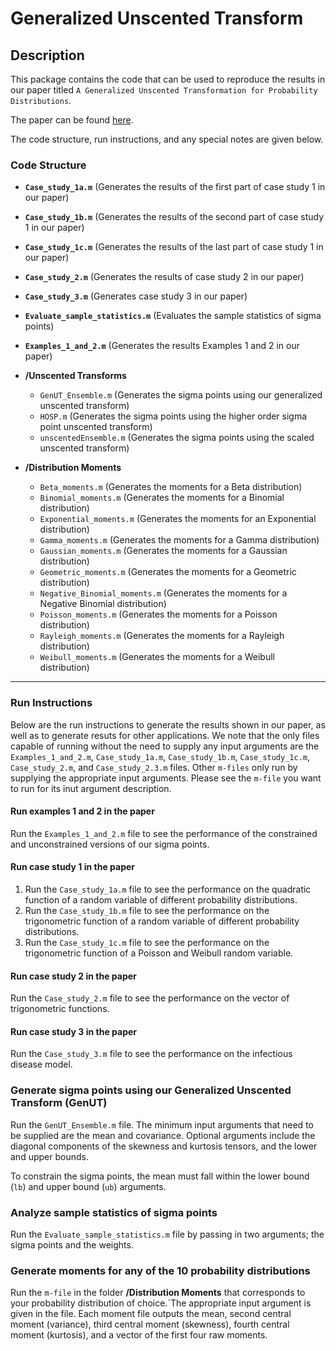 # Generalized Unscented Transform

## Description
This package contains the code that can be used to reproduce the results in our paper titled `A Generalized Unscented Transformation for Probability Distributions`. 

The paper can be found [here](https://arxiv.org/abs/2104.01958).

The code structure, run instructions, and any special notes are given below.

### Code Structure
- **`Case_study_1a.m`** (Generates the results of the first part of case study 1 in our paper)
- **`Case_study_1b.m`** (Generates the results of the second part of case study 1 in our paper)
- **`Case_study_1c.m`** (Generates the results of the last part of case study 1 in our paper)
- **`Case_study_2.m`** (Generates the results of case study 2 in our paper)
- **`Case_study_3.m`** (Generates case study 3 in our paper)
- **`Evaluate_sample_statistics.m`** (Evaluates the sample statistics of sigma points)
- **`Examples_1_and_2.m`** (Generates the results Examples 1 and 2 in our paper)

- **/Unscented Transforms**
    - `GenUT_Ensemble.m` (Generates the sigma points using our generalized unscented transform)
    - `HOSP.m` (Generates the sigma points using the higher order sigma point unscented transform)
    - `unscentedEnsemble.m` (Generates the sigma points using the scaled unscented transform)

- **/Distribution Moments**
    - `Beta_moments.m` (Generates the moments for a Beta distribution)
    - `Binomial_moments.m` (Generates the moments for a Binomial distribution)
    - `Exponential_moments.m` (Generates the moments for an Exponential distribution)
    - `Gamma_moments.m` (Generates the moments for a Gamma distribution)
    - `Gaussian_moments.m` (Generates the moments for a Gaussian distribution)
    - `Geometric_moments.m` (Generates the moments for a Geometric distribution)
    - `Negative_Binomial_moments.m` (Generates the moments for a Negative Binomial distribution)
    - `Poisson_moments.m` (Generates the moments for a Poisson distribution)
    - `Rayleigh_moments.m` (Generates the moments for a Rayleigh distribution)
    - `Weibull_moments.m` (Generates the moments for a Weibull distribution)

---

### Run Instructions
Below are the run instructions to generate the results shown in our paper, as well as to generate resuts for other applications. We note that the only files capable of running without the need to supply any input arguments are the `Examples_1_and_2.m`, `Case_study_1a.m`, `Case_study_1b.m`, `Case_study_1c.m`, `Case_study_2.m`,  and `Case_study_2.3.m` files. Other `m-files` only run by supplying the appropriate input arguments. Please see the `m-file` you want to run for its inut argument description.

#### Run examples 1 and 2 in the paper
Run the `Examples_1_and_2.m` file to see the performance of the constrained and unconstrained versions of our sigma points.

#### Run case study 1 in the paper
1. Run the `Case_study_1a.m` file to see the performance on the quadratic function of a random variable of different probability distributions. 
2. Run the `Case_study_1b.m` file to see the performance on the trigonometric function of a random variable of different probability distributions.
3. Run the `Case_study_1c.m` file to see the performance on the trigonometric function of a Poisson and Weibull random variable.

#### Run case study 2 in the paper
Run the `Case_study_2.m` file to see the performance on the vector of trigonometric functions.

#### Run case study 3 in the paper
Run the `Case_study_3.m` file to see the performance on the infectious disease model.

### Generate sigma points using our Generalized Unscented Transform (GenUT)
Run the `GenUT_Ensemble.m` file. The minimum input arguments that need to be supplied are the mean and covariance. Optional arguments include the diagonal components of the skewness and kurtosis tensors, and the lower and upper bounds.

To constrain the sigma points, the mean must fall within the lower bound (`lb`) and upper bound (`ub`) arguments. 

### Analyze sample statistics of sigma points
Run the `Evaluate_sample_statistics.m` file by passing in two arguments; the sigma points and the weights.

### Generate moments for any of the 10 probability distributions 
Run the `m-file` in the folder **/Distribution Moments** that corresponds to your probability distribution of choice.`The appropriate input argument is given in the file. Each moment file outputs the mean, second central moment (variance), third central moment (skewness), fourth central moment (kurtosis), and a vector of the first four raw moments.
